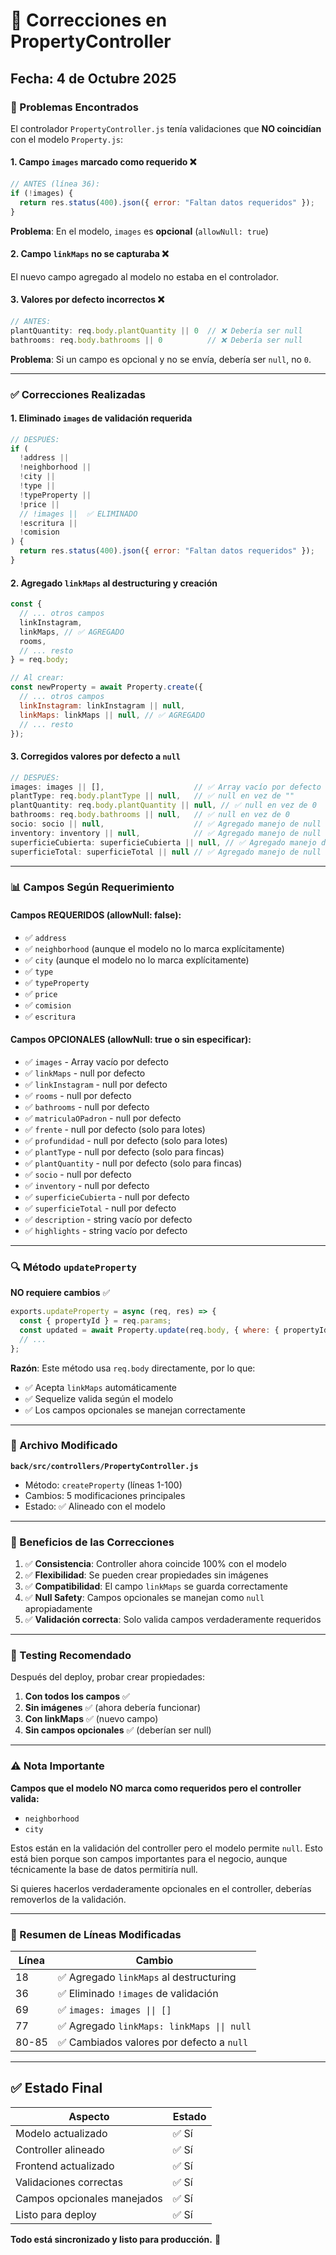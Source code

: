 # 📝 Correcciones en PropertyController

## Fecha: 4 de Octubre 2025

### 🔴 Problemas Encontrados

El controlador `PropertyController.js` tenía validaciones que **NO coincidían** con el modelo `Property.js`:

#### 1. **Campo `images` marcado como requerido** ❌
```javascript
// ANTES (línea 36):
if (!images) {
  return res.status(400).json({ error: "Faltan datos requeridos" });
}
```

**Problema**: En el modelo, `images` es **opcional** (`allowNull: true`)

#### 2. **Campo `linkMaps` no se capturaba** ❌
El nuevo campo agregado al modelo no estaba en el controlador.

#### 3. **Valores por defecto incorrectos** ❌
```javascript
// ANTES:
plantQuantity: req.body.plantQuantity || 0  // ❌ Debería ser null
bathrooms: req.body.bathrooms || 0          // ❌ Debería ser null
```

**Problema**: Si un campo es opcional y no se envía, debería ser `null`, no `0`.

---

### ✅ Correcciones Realizadas

#### 1. **Eliminado `images` de validación requerida**
```javascript
// DESPUÉS:
if (
  !address ||
  !neighborhood ||
  !city ||
  !type ||
  !typeProperty ||
  !price ||
  // !images ||  ✅ ELIMINADO
  !escritura ||
  !comision
) {
  return res.status(400).json({ error: "Faltan datos requeridos" });
}
```

#### 2. **Agregado `linkMaps` al destructuring y creación**
```javascript
const {
  // ... otros campos
  linkInstagram,
  linkMaps, // ✅ AGREGADO
  rooms,
  // ... resto
} = req.body;

// Al crear:
const newProperty = await Property.create({
  // ... otros campos
  linkInstagram: linkInstagram || null,
  linkMaps: linkMaps || null, // ✅ AGREGADO
  // ... resto
});
```

#### 3. **Corregidos valores por defecto a `null`**
```javascript
// DESPUÉS:
images: images || [],                    // ✅ Array vacío por defecto
plantType: req.body.plantType || null,   // ✅ null en vez de ""
plantQuantity: req.body.plantQuantity || null, // ✅ null en vez de 0
bathrooms: req.body.bathrooms || null,   // ✅ null en vez de 0
socio: socio || null,                    // ✅ Agregado manejo de null
inventory: inventory || null,            // ✅ Agregado manejo de null
superficieCubierta: superficieCubierta || null, // ✅ Agregado manejo de null
superficieTotal: superficieTotal || null // ✅ Agregado manejo de null
```

---

### 📊 Campos Según Requerimiento

#### **Campos REQUERIDOS** (allowNull: false):
- ✅ `address`
- ✅ `neighborhood` (aunque el modelo no lo marca explícitamente)
- ✅ `city` (aunque el modelo no lo marca explícitamente)
- ✅ `type`
- ✅ `typeProperty`
- ✅ `price`
- ✅ `comision`
- ✅ `escritura`

#### **Campos OPCIONALES** (allowNull: true o sin especificar):
- ✅ `images` - Array vacío por defecto
- ✅ `linkMaps` - null por defecto
- ✅ `linkInstagram` - null por defecto
- ✅ `rooms` - null por defecto
- ✅ `bathrooms` - null por defecto
- ✅ `matriculaOPadron` - null por defecto
- ✅ `frente` - null por defecto (solo para lotes)
- ✅ `profundidad` - null por defecto (solo para lotes)
- ✅ `plantType` - null por defecto (solo para fincas)
- ✅ `plantQuantity` - null por defecto (solo para fincas)
- ✅ `socio` - null por defecto
- ✅ `inventory` - null por defecto
- ✅ `superficieCubierta` - null por defecto
- ✅ `superficieTotal` - null por defecto
- ✅ `description` - string vacío por defecto
- ✅ `highlights` - string vacío por defecto

---

### 🔍 Método `updateProperty`

**NO requiere cambios** ✅

```javascript
exports.updateProperty = async (req, res) => {
  const { propertyId } = req.params;
  const updated = await Property.update(req.body, { where: { propertyId } });
  // ...
};
```

**Razón**: Este método usa `req.body` directamente, por lo que:
- ✅ Acepta `linkMaps` automáticamente
- ✅ Sequelize valida según el modelo
- ✅ Los campos opcionales se manejan correctamente

---

### 📁 Archivo Modificado

**`back/src/controllers/PropertyController.js`**
- Método: `createProperty` (líneas 1-100)
- Cambios: 5 modificaciones principales
- Estado: ✅ Alineado con el modelo

---

### 🎯 Beneficios de las Correcciones

1. ✅ **Consistencia**: Controller ahora coincide 100% con el modelo
2. ✅ **Flexibilidad**: Se pueden crear propiedades sin imágenes
3. ✅ **Compatibilidad**: El campo `linkMaps` se guarda correctamente
4. ✅ **Null Safety**: Campos opcionales se manejan como `null` apropiadamente
5. ✅ **Validación correcta**: Solo valida campos verdaderamente requeridos

---

### 🚀 Testing Recomendado

Después del deploy, probar crear propiedades:

1. **Con todos los campos** ✅
2. **Sin imágenes** ✅ (ahora debería funcionar)
3. **Con linkMaps** ✅ (nuevo campo)
4. **Sin campos opcionales** ✅ (deberían ser null)

---

### ⚠️ Nota Importante

**Campos que el modelo NO marca como requeridos pero el controller valida:**
- `neighborhood`
- `city`

Estos están en la validación del controller pero el modelo permite `null`. Esto está bien porque son campos importantes para el negocio, aunque técnicamente la base de datos permitiría null.

Si quieres hacerlos verdaderamente opcionales en el controller, deberías removerlos de la validación.

---

### 📝 Resumen de Líneas Modificadas

| Línea | Cambio |
|-------|--------|
| 18 | ✅ Agregado `linkMaps` al destructuring |
| 36 | ✅ Eliminado `!images` de validación |
| 69 | ✅ `images: images \|\| []` |
| 77 | ✅ Agregado `linkMaps: linkMaps \|\| null` |
| 80-85 | ✅ Cambiados valores por defecto a `null` |

---

## ✅ Estado Final

| Aspecto | Estado |
|---------|--------|
| Modelo actualizado | ✅ Sí |
| Controller alineado | ✅ Sí |
| Frontend actualizado | ✅ Sí |
| Validaciones correctas | ✅ Sí |
| Campos opcionales manejados | ✅ Sí |
| Listo para deploy | ✅ Sí |

**Todo está sincronizado y listo para producción.** 🚀
